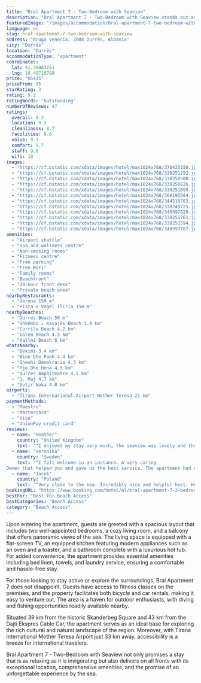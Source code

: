 ```yaml
---
title: "Bral Apartment 7 - Two-Bedroom with Seaview"
description: "Bral Apartment 7 - Two-Bedroom with Seaview stands out as a prime choice for travelers seeking comfort and convenience in Durrës."
featuredImage: "/images/accommodation/bral-apartment-7-two-bedroom-with-seaview-370435150.jpg"
language: en
slug: bral-apartment-7-two-bedroom-with-seaview
address: "Rruga Venecia, 2008 Durrës, Albania"
city: "Durrës"
location: "Durrës"
accommodationType: "apartment"
coordinates:
  lat: 41.30083251
  lng: 19.49710798
price: "US$35"
priceFrom: 35
starRating: 3
rating: 9.2
ratingWords: "Outstanding"
numberOfReviews: 47
ratings:
  overall: 9.2
  location: 9.3
  cleanliness: 8.7
  facilities: 8.8
  value: 9.3
  comfort: 8.7
  staff: 9.6
  wifi: 10
images:
  - "https://cf.bstatic.com/xdata/images/hotel/max1024x768/370435150.jpg?k=a63c934fa2a463cfa96d7909c2b5e867f038957647cf744254a60e70ee8f60e3&o=&hp=1"
  - "https://cf.bstatic.com/xdata/images/hotel/max1024x768/338251252.jpg?k=f5542f426a7b4e153060c99681e1d60b11fae99c09071c27944bd357a4587510&o=&hp=1"
  - "https://cf.bstatic.com/xdata/images/hotel/max1024x768/338250508.jpg?k=5a5510b0c73d6bf85b48022a6f3c35aafda32315d4e09fc77515458dec4a0057&o=&hp=1"
  - "https://cf.bstatic.com/xdata/images/hotel/max1024x768/338250826.jpg?k=0db096bea1e9f5657c91b0a912d05f03e18b920acac36d1d10dbf0b2a1464de8&o=&hp=1"
  - "https://cf.bstatic.com/xdata/images/hotel/max1024x768/338251099.jpg?k=997e43cc62bb893647e6186ca2a21702b905a8d8f705e33b3ed5384de2251ab3&o=&hp=1"
  - "https://cf.bstatic.com/xdata/images/hotel/max1024x768/366195504.jpg?k=41221f95cb260ce9b362e6fd62e87d1f55c6192653c7ded081c4963abf46a07e&o=&hp=1"
  - "https://cf.bstatic.com/xdata/images/hotel/max1024x768/344510782.jpg?k=ca74de96a9d42e4d7ee36400cfea4d9823eab6c8902a159eeaf370dc1b796671&o=&hp=1"
  - "https://cf.bstatic.com/xdata/images/hotel/max1024x768/338249725.jpg?k=d63158d7818c53d7466658d4271fc74bd0db53cb442813bd2fae22931c39573d&o=&hp=1"
  - "https://cf.bstatic.com/xdata/images/hotel/max1024x768/340597828.jpg?k=5cf732e4422d9f4d73e0158e6a020e84a49e95236fe3323cdb87ed1323ff076b&o=&hp=1"
  - "https://cf.bstatic.com/xdata/images/hotel/max1024x768/338251761.jpg?k=7230482ce5ff2e4a05dffe5b32c08ed3c1703497b5399573b32f9844eeb416e8&o=&hp=1"
  - "https://cf.bstatic.com/xdata/images/hotel/max1024x768/338251594.jpg?k=57c80f13a0d725d33ee33e48dd310bdd58a5a6ff5625d000f8a1d398bbee6ba3&o=&hp=1"
  - "https://cf.bstatic.com/xdata/images/hotel/max1024x768/340597787.jpg?k=ea6d35333c8e33d5b3e1786c6a903d538d2ac5aa10332753e224564552fcb6dc&o=&hp=1"
amenities:
  - "Airport shuttle"
  - "Spa and wellness centre"
  - "Non-smoking rooms"
  - "Fitness centre"
  - "Free parking"
  - "Free WiFi"
  - "Family rooms"
  - "Beachfront"
  - "24-hour front desk"
  - "Private beach area"
nearbyRestaurants:
  - "Verona 150 m"
  - "Pista e Vogel Iliria 150 m"
nearbyBeaches:
  - "Durres Beach 50 m"
  - "Shkëmbi i Kavajës Beach 1.9 km"
  - "Currila Beach 4.2 km"
  - "Golem Beach 4.3 km"
  - "Kallmi Beach 6 km"
whatsNearby:
  - "Bekimi 3.4 km"
  - "Wine Dhe Pooh 4.4 km"
  - "Sheshi Demokracia 4.5 km"
  - "Yje Dhe Hena 4.5 km"
  - "Durres Amphiteatre 4.5 km"
  - "1. Maj 4.7 km"
  - "Sotir Noka 4.8 km"
airports:
  - "Tirana International Airport Mother Teresa 21 km"
paymentMethods:
  - "Maestro"
  - "Mastercard"
  - "Visa"
  - "UnionPay credit card"
reviews:
  - name: "Heather"
    country: "United Kingdom"
    text: "“I enjoyed my stay very much, the seaview was lovely and the apartment was bright and spacious.”"
  - name: "Veronika"
    country: "Sweden"
    text: "“I felt welcome in an instance. A very caring
Owner that helped you and gave us the best service. The apartment had everything you needed to a very affordable price”"
  - name: "Jacek"
    country: "Poland"
    text: "“Very close to the sea. Incredibly nice and helpful host. He let us into the apartment at 2 a.m.”"
bookingURL: "https://www.booking.com/hotel/al/bral-apartment-7-2-bedrooms.en-gb.html?aid=8035640"
bestFor: "Best for Beach Access"
bestCategories: "Beach Access"
category: "Beach Access"
---
```


Upon entering the apartment, guests are greeted with a spacious layout that includes two well-appointed bedrooms, a cozy living room, and a balcony that offers panoramic views of the sea. The living space is equipped with a flat-screen TV, an equipped kitchen featuring modern appliances such as an oven and a toaster, and a bathroom complete with a luxurious hot tub. For added convenience, the apartment provides essential amenities including bed linen, towels, and laundry service, ensuring a comfortable and hassle-free stay.

For those looking to stay active or explore the surroundings, Bral Apartment 7 does not disappoint. Guests have access to fitness classes on the premises, and the property facilitates both bicycle and car rentals, making it easy to venture out. The area is a haven for outdoor enthusiasts, with diving and fishing opportunities readily available nearby.

Situated 39 km from the historic Skanderbeg Square and 43 km from the Dajti Ekspres Cable Car, the apartment serves as an ideal base for exploring the rich cultural and natural landscape of the region. Moreover, with Tirana International Mother Teresa Airport just 33 km away, accessibility is a breeze for international travelers.

Bral Apartment 7 - Two-Bedroom with Seaview not only promises a stay that is as relaxing as it is invigorating but also delivers on all fronts with its exceptional location, comprehensive amenities, and the promise of an unforgettable experience by the sea.